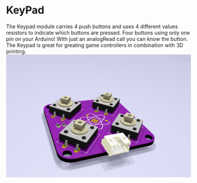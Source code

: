 # KeyPad
The Keypad module carries 4 push buttons and uses 4 different values resistors to indicate which buttons are pressed. Four buttons using only one pin on your Arduino! With just an analogRead call you can know the button. The Keypad is great for greating game controllers in combination with 3D printing.
![Keypad](https://github.com/FrizzyElectronics/KeyPad/blob/master/images/Keypad.PNG)
